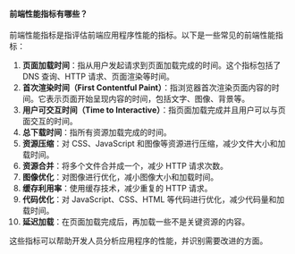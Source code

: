 <!--
 * @Author: Shu Binqi
 * @Date: 2023-03-03 14:37:23
 * @LastEditors: Shu Binqi
 * @LastEditTime: 2023-03-03 14:39:56
 * @Description: 八股文：前端性能指标
 * @Version: 1.0.0
 * @FilePath: \interviewQuestions\八股文\性能优化\前端性能指标.md
-->

#### 前端性能指标有哪些？

前端性能指标是指评估前端应用程序性能的指标。以下是一些常见的前端性能指标：

1. **页面加载时间**：指从用户发起请求到页面加载完成的时间。这个指标包括了 DNS 查询、HTTP 请求、页面渲染等时间。
1. **首次渲染时间（First Contentful Paint）**：指浏览器首次渲染页面内容的时间。它表示页面开始呈现内容的时间，包括文字、图像、背景等。
1. **用户可交互时间（Time to Interactive）**：指页面加载完成并且用户可以与页面交互的时间。
1. **总下载时间**：指所有资源加载完成的时间。
1. **资源压缩**：对 CSS、JavaScript 和图像等资源进行压缩，减少文件大小和加载时间。
1. **资源合并**：将多个文件合并成一个，减少 HTTP 请求次数。
1. **图像优化**：对图像进行优化，减小图像大小和加载时间。
1. **缓存利用率**：使用缓存技术，减少重复的 HTTP 请求。
1. **代码优化**：对 JavaScript、CSS、HTML 等代码进行优化，减少代码量和加载时间。
1. **延迟加载**：在页面加载完成后，再加载一些不是关键资源的内容。

这些指标可以帮助开发人员分析应用程序的性能，并识别需要改进的方面。
